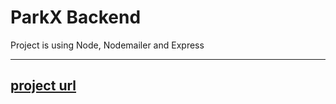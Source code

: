 <h1>ParkX Backend</h1>

<p> Project is using Node, Nodemailer and Express </p>
<hr/>
<h2><a href="https://shortx.netlify.app/">project url<a/></h2>
